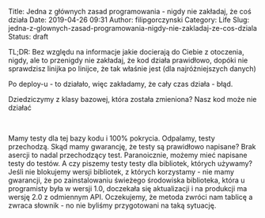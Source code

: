 Title: Jedna z głównych zasad programowania - nigdy nie zakładaj, że coś działa
Date: 2019-04-26 09:31
Author: filipgorczynski
Category: Life
Slug: jedna-z-glownych-zasad-programowania-nigdy-nie-zakladaj-ze-cos-dziala
Status: draft

TL;DR: Bez względu na informacje jakie docierają do Ciebie z otoczenia, nigdy, ale to przenigdy nie zakładaj, że kod działa prawidłowo, dopóki nie sprawdzisz linijka po linijce, że tak właśnie jest (dla najróżniejszych danych)

Po deploy-u - to działało, więc zakładamy, że cały czas działa - błąd.

Dziedziczymy z klasy bazowej, która została zmieniona? Nasz kod może nie działać

 

Mamy testy dla tej bazy kodu i 100% pokrycia. Odpalamy, testy przechodzą. Skąd mamy gwarancję, że testy są prawidłowo napisane? Brak asercji to nadal przechodzący test. Paranoicznie, możemy mieć napisane testy do testów. A czy piszemy testy testy dla bibliotek, których używamy? Jeśli nie blokujemy wersji bibliotek, z których korzystamy - nie mamy gwarancji, że po zainstalowaniu świeżego środowiska biblioteka, która u programisty była w wersji 1.0, doczekała się aktualizacji i na produkcji ma wersję 2.0 z odmiennym API. Oczekujemy, że metoda zwróci nam tablicę a zwraca słownik - no nie byliśmy przygotowani na taką sytuację.

 

 
